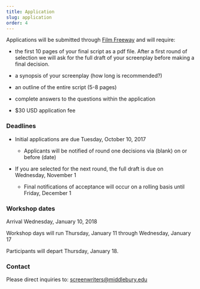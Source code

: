 ```yaml
---
title: Application
slug: application
order: 4
---
```


Applications will be submitted through [Film Freeway](www.filmfreeway.com) and will require:

- the first 10 pages of your final script as a pdf file. After a first round of selection we will ask for the full draft of your screenplay before making a final decision.

- a synopsis of your screenplay (how long is recommended?)

- an outline of the entire script (5-8 pages)

- complete answers to the questions within the application

- $30 USD application fee

### Deadlines

- Initial applications are due Tuesday, October 10, 2017

  - Applicants will be notified of round one decisions via (blank) on or before (date)

- If you are selected for the next round, the full draft is due on Wednesday, November 1

  - Final notifications of acceptance will occur on a rolling basis until Friday, December 1

### Workshop dates

Arrival Wednesday, January 10, 2018

Workshop days will run Thursday, January 11 through Wednesday, January 17

Participants will depart Thursday, January 18.  

### Contact

Please direct inquiries to: [screenwriters@middlebury.edu](mailto:screenwriters@middlebury.edu)
